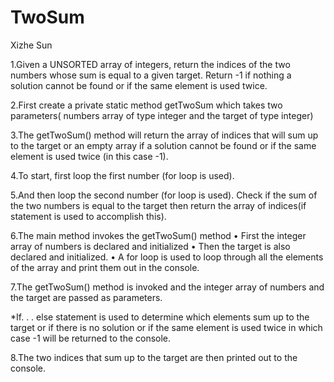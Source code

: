 # TwoSum
Xizhe Sun


1.Given a UNSORTED array of integers, return the indices of the two
numbers whose sum is equal to a given target. Return -1 if nothing a
solution cannot be found or if the same element is used twice.

2.First create a private static method getTwoSum which takes two parameters( numbers array of type integer and the target of type integer)

3.The getTwoSum() method will return the array of indices that will sum
up to the target or an empty array if a solution cannot be found or if the
same element is used twice (in this case -1).

4.To start, first loop the first number (for loop is used).

5.And then loop the second number (for loop is used).
Check if the sum of the two numbers is equal to the target then return the
array of indices(if statement is used to accomplish this).

6.The main method invokes the getTwoSum() method
• First the integer array of numbers is declared and initialized
• Then the target is also declared and initialized.
• A for loop is used to loop through all the elements of the array and print
them out in the console.

7.The getTwoSum() method is invoked and the integer array of numbers and the
target are passed as parameters.

*If. . . else statement is used to determine which elements sum up to the target or
if there is no solution or if the same element is used twice in which case -1 will
be returned to the console.

8.The two indices that sum up to the target are then printed out to the
console.
